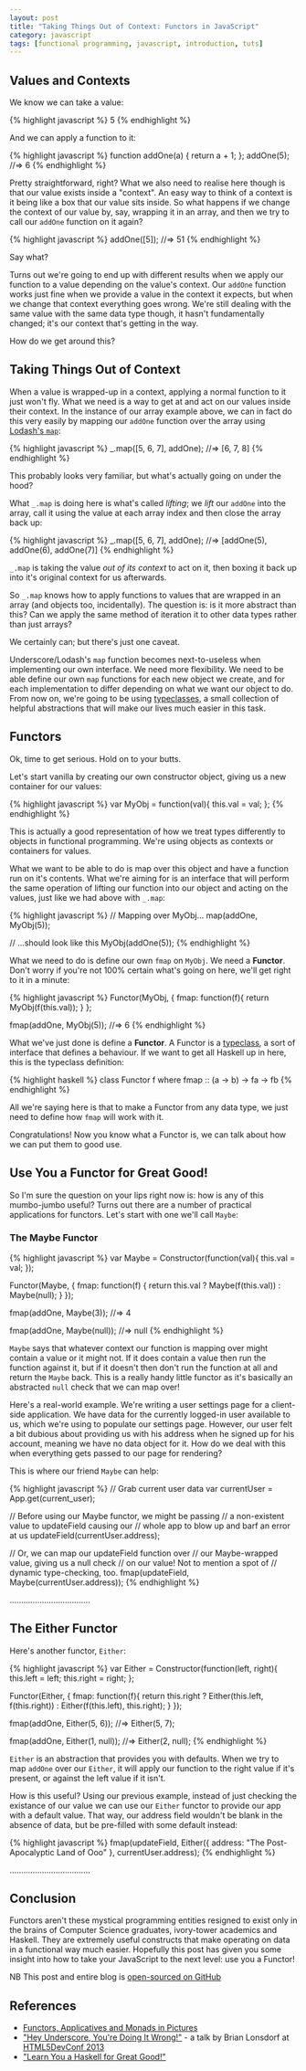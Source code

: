 ```yaml
---
layout: post
title: "Taking Things Out of Context: Functors in JavaScript"
category: javascript
tags: [functional programming, javascript, introduction, tuts]
---
```


## Values and Contexts

We know we can take a value:

{% highlight javascript %}
5
{% endhighlight %}

And we can apply a function to it:
    
{% highlight javascript %}
function addOne(a) { return a + 1; };
addOne(5);
//=> 6
{% endhighlight %}

Pretty straightforward, right? What we also need to realise here though is that our value exists inside a "context". An 
easy way to think of a context is it being like a box that our value sits inside. So what happens if we 
change the context of our value by, say, wrapping it in an array, and then we try to call our 
`addOne` function on it again?

{% highlight javascript %}
addOne([5]);
//=> 51
{% endhighlight %}

Say what?

Turns out we're going to end up with different results when we apply our function to a value depending 
on the value's context. Our `addOne` function works just fine when we provide a value in the context it expects, 
but when we change that context everything goes wrong. We're still dealing with the same value with the same data 
type though, it hasn't fundamentally changed; it's our context that's getting in the way.

How do we get around this?

## Taking Things Out of Context

When a value is wrapped-up in a context, applying a normal function to it just won't fly. What we need 
is a way to get at and act on our values inside their context. In the instance of our array example above, 
we can in fact do this very easily by mapping our `addOne` function over the array using [Lodash's `map`](http://lodash.com/docs#map):

{% highlight javascript %}
_.map([5, 6, 7], addOne);
//=> [6, 7, 8]
{% endhighlight %}

This probably looks very familiar, but what's actually going on under the hood? 

What `_.map` is doing here is what's called *lifting*; we *lift* our `addOne` into the array, call it using the value at each array index 
and then close the array back up:

{% highlight javascript %}
_.map([5, 6, 7], addOne);
//=> [addOne(5), addOne(6), addOne(7)]
{% endhighlight %}

`_.map` is taking the value *out of its context* to act on it, then boxing it back up into it's original context for us afterwards.

So `_.map` knows how to apply functions to values that are wrapped in an array (and objects too, incidentally). The question is: is
it more abstract than this? Can we apply the same method of iteration it to other data types rather than just arrays? 

We certainly can; but there's just one caveat.

Underscore/Lodash's `map` function becomes next-to-useless when implementing our own interface. 
We need more flexibility. We need to be able define our own `map` functions for each new object we create, 
and for each implementation to differ depending on what we want our object to do.
From now on, we're going to be using [typeclasses](https://github.com/loop-recur/typeclasses), 
a small collection of helpful abstractions that will make our lives much easier in this task.

## Functors

Ok, time to get serious. Hold on to your butts.

Let's start vanilla by creating our own constructor object, giving us a new container for our values:

{% highlight javascript %}
var MyObj = function(val){
  this.val = val;
};
{% endhighlight %}

This is actually a good representation of how we treat types differently to objects
in functional programming. We're using objects as contexts or containers for values.

What we want to be able to do is map over this object and have a function run on it's contents. What 
we're aiming for is an interface that will perform the same operation of lifting our function into 
our object and acting on the values, just like we had above with `_.map`:

{% highlight javascript %}
// Mapping over MyObj...
map(addOne, MyObj(5));

// ...should look like this
MyObj(addOne(5));
{% endhighlight %}

What we need to do is define our own `fmap` on `MyObj`. We need a **Functor**. Don't worry if you're not 100% certain what's 
going on here, we'll get right to it in a minute:

{% highlight javascript %}
Functor(MyObj, {
  fmap: function(f){
    return MyObj(f(this.val));
  }
};

fmap(addOne, MyObj(5));
//=> 6
{% endhighlight %}

What we've just done is define a **Functor**. A Functor is a [typeclass](http://learnyouahaskell.com/types-and-typeclasses#typeclasses-101), a sort 
of interface that defines a behaviour. If we want to get all Haskell up in here, this is the typeclass definition:

{% highlight haskell %}
class Functor f where
  fmap :: (a -> b) -> fa -> fb
{% endhighlight %}

All we're saying here is that to make a Functor from any data type, we just need to define how `fmap` will work with it. 

Congratulations! Now you know what a Functor is, we can talk about how we can put them to good use.

## Use You a Functor for Great Good!

So I'm sure the question on your lips right now is: how is any of this mumbo-jumbo useful? Turns out there 
are a number of practical applications for functors. Let's start with one we'll call `Maybe`:

### The Maybe Functor

{% highlight javascript %}
var Maybe = Constructor(function(val){
  this.val = val;
});

Functor(Maybe, {
  fmap: function(f) {
    return this.val ? Maybe(f(this.val)) : Maybe(null);
  }
});

fmap(addOne, Maybe(3));
//=> 4

fmap(addOne, Maybe(null));
//=> null
{% endhighlight %}

`Maybe` says that whatever context our function is mapping over might contain a value or it might not. 
If it does contain a value then run the function against it, but if it doesn't then don't run the function at all and return the `Maybe` back. 
This is a really handy little functor as it's basically an abstracted `null` check that we can map over!

Here's a real-world example. We're writing a user settings page for a client-side application. 
We have data for the currently logged-in user available to us, which we're using
to populate our settings page. However, our user felt a bit dubious about providing us with his 
address when he signed up for his account, meaning we have no data object for it. How do we deal with 
this when everything gets passed to our page for rendering?

This is where our friend `Maybe` can help:

{% highlight javascript %}
// Grab current user data
var currentUser = App.get(current_user);

// Before using our Maybe functor, we might be passing 
// a non-existent value to updateField causing our 
// whole app to blow up and barf an error at us
updateField(currentUser.address);

// Or, we can map our updateField function over
// our Maybe-wrapped value, giving us a null check 
// on our value! Not to mention a spot of 
// dynamic type-checking, too.
fmap(updateField, Maybe(currentUser.address));
{% endhighlight %}

...................................

## The Either Functor

Here's another functor, `Either`:

{% highlight javascript %}
var Either = Constructor(function(left, right){
  this.left = left;
  this.right = right;
};

Functor(Either, {
  fmap: function(f){
    return this.right ? 
           Either(this.left, f(this.right)) :
           Either(f(this.left), this.right);
  }
});

fmap(addOne, Either(5, 6));
//=> Either(5, 7);

fmap(addOne, Either(1, null));
//=> Either(2, null);
{% endhighlight %}

`Either` is an abstraction that provides you with defaults. When we try to map `addOne` over our `Either`, it will apply our function 
to the right value if it's present, or against the left value if it isn't.

How is this useful? Using our previous example, instead of just checking the existance of our value we can use our `Either` functor to 
provide our app with a default value. That way, our address field wouldn't be blank in the absence of data, but be
pre-filled with some default instead:

{% highlight javascript %}
fmap(updateField, 
     Either({ address: "The Post-Apocalyptic Land of Ooo" }, currentUser.address);
{% endhighlight %}

...................................

## Conclusion
Functors aren't these mystical programming entities resigned to exist only in the brains of Computer Science 
graduates, ivory-tower academics and Haskell. They are extremely useful constructs that make operating on data 
in a functional way much easier. Hopefully this post has given you some insight into how to take your 
JavaScript to the next level: use you a Functor!

NB This post and entire blog is [open-sourced on GitHub](https://github.com/mattfield/mattfield.github.io/)

## References
* [Functors, Applicatives and Monads in Pictures](http://adit.io/posts/2013-04-17-functors,_applicatives,_and_monads_in_pictures.html)
* ["Hey Underscore, You're Doing It Wrong!"](https://www.youtube.com/watch?v=m3svKOdZijA) - a talk by Brian Lonsdorf at [HTML5DevConf 2013](http://html5devconf.com/)
* ["Learn You a Haskell for Great Good!"](http://learnyouahaskell.com)
